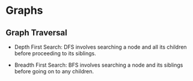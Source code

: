 # Graphs

## Graph Traversal

- Depth First Search: DFS involves searching a node and all its children before proceeding to its siblings.

- Breadth First Search: BFS involves searching a node and its siblings before going on to any children.